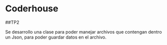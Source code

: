 # Coderhouse
##TP2

Se desarrollo una clase para poder manejar archivos que contengan dentro un Json, para poder guardar datos en el archivo.

